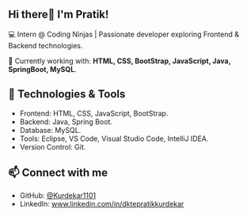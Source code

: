## Hi there👋 I'm Pratik!
💻 Intern @ Coding Ninjas | Passionate developer exploring Frontend & Backend technologies.

🌱 Currently working with: **HTML, CSS, BootStrap, JavaScript, Java, SpringBoot, MySQL**.

## 🔧 Technologies & Tools
- Frontend: HTML, CSS, JavaScript, BootStrap.
- Backend: Java, Spring Boot.
- Database: MySQL.
- Tools: Eclipse, VS Code, Visual Studio Code, IntelliJ IDEA.
- Version Control: Git.

## 📫 Connect with me  
- GitHub: [@Kurdekar1101](https://github.com/Kurdekar1101)  
- LinkedIn: www.linkedin.com/in/dktepratikkurdekar
